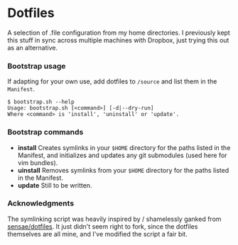 Dotfiles
========

A selection of .file configuration from my home directories. I previously kept this stuff in sync across multiple machines with Dropbox, just trying this out as an alternative.

### Bootstrap usage

If adapting for your own use, add dotfiles to `/source` and list them in the `Manifest`.

    $ bootstrap.sh --help
    Usage: bootstrap.sh [<command>] [-d|--dry-run]
    Where <command> is 'install', 'uninstall' or 'update'.

### Bootstrap commands

 * __install__  Creates symlinks in your `$HOME` directory for the paths listed in the Manifest, and initializes and updates any git submodules (used here for vim bundles).
 * __uinstall__ Removes symlinks from your `$HOME` directory for the paths listed in the Manifest.
 * __update__ Still to be written.

### Acknowledgments

The symlinking script was heavily inspired by / shamelessly ganked from [sensae/dotfiles](http://www.github.com/sensae/dotfiles). It just didn't seem right to fork, since the dotfiles themselves are all mine, and I've modified the script a fair bit.
